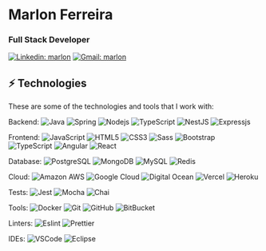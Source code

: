 # Marlon Ferreira

<h3>Full Stack Developer</h3>

[![Linkedin: marlon](https://img.shields.io/badge/-Linkedin-blue?style=flat-square&logo=Linkedin&logoColor=white&link=https://www.linkedin.com/in/marlon-ferreira-98391b1b5/)](https://www.linkedin.com/in/marlon-ferreira-98391b1b5/)
[![Gmail: marlon](https://img.shields.io/badge/Gmail-D14836?style=flat-square&logo=Gmail&logoColor=white&link=mailto:devmarlonferreira@gmail.com)](mailto:devmarlonferreira@gmail.com)

## ⚡ Technologies

These are some of the technologies and tools that I work with:

Backend: 
![Java](https://img.shields.io/badge/-Java-007396?style=flat-square&logo=java)
![Spring](https://img.shields.io/badge/-Spring-6DB33F?style=flat-square&logo=spring&logoColor=white)
![Nodejs](https://img.shields.io/badge/-Nodejs-339933?style=flat-square&logo=Node.js&logoColor=white)
![TypeScript](https://img.shields.io/badge/-TypeScript-007ACC?style=flat-square&logo=typescript&logoColor=white)
![NestJS](https://img.shields.io/badge/-NestJS-E0234E?style=flat-square&logo=nestjs&logoColor=white)
![Expressjs](https://img.shields.io/badge/Express.js-404D59?style=flat-square)

Frontend:
![JavaScript](https://img.shields.io/badge/-JavaScript-black?style=flat-square&logo=javascript)
![HTML5](https://img.shields.io/badge/-HTML5-E34F26?style=flat-square&logo=html5&logoColor=white)
![CSS3](https://img.shields.io/badge/-CSS3-1572B6?style=flat-square&logo=css3)
![Sass](https://img.shields.io/badge/-Sass-CC6699?style=flat-square&logo=sass&logoColor=white)
![Bootstrap](https://img.shields.io/badge/-Bootstrap-563D7C?style=flat-square&logo=bootstrap)
![TypeScript](https://img.shields.io/badge/-TypeScript-007ACC?style=flat-square&logo=typescript&logoColor=white)
![Angular](https://img.shields.io/badge/-Angular-DD0031?style=flat-square&logo=angular)
![React](https://img.shields.io/badge/React-20232A?style=flat-square&logo=react&logoColor=61DAFB)

Database:
![PostgreSQL](https://img.shields.io/badge/PostgreSQL-316192?style=flat-square&logo=postgresql&logoColor=white)
![MongoDB](https://img.shields.io/badge/-MongoDB-black?style=flat-square&logo=mongodb)
![MySQL](https://img.shields.io/badge/-MySQL-4479A1?style=flat-square&logo=mysql&logoColor=white)
![Redis](https://img.shields.io/badge/redis-%23DD0031.svg?&style=flat-square&logo=redis&logoColor=white)

Cloud:
![Amazon AWS](https://img.shields.io/badge/Amazon_AWS-232F3E?style=flat-square&logo=amazon-aws&logoColor=white)
![Google Cloud](https://img.shields.io/badge/Google%20Cloud-4285F4?style=flat-square&logo=google-cloud&logoColor=white)
![Digital Ocean](https://img.shields.io/badge/Digital_Ocean-0080FF?style=flat-square&logo=DigitalOcean&logoColor=white)
![Vercel](https://img.shields.io/badge/Vercel-000000?style=flat-square&logo=vercel&logoColor=white)
![Heroku](https://img.shields.io/badge/Heroku-430098?style=flat-square&logo=heroku&logoColor=white)

Tests:
![Jest](https://img.shields.io/badge/Jest-323330?style=flat-square&logo=Jest&logoColor=white)
![Mocha](https://img.shields.io/badge/mocha.js-323330?style=flat-square&logo=mocha&logoColor=Brown)
![Chai](https://img.shields.io/badge/chai.js-323330?style=flat-square&logo=chai&logoColor=red)

Tools:
![Docker](https://img.shields.io/badge/-Docker-2496ED?style=flat-square&logo=docker&logoColor=white)
![Git](https://img.shields.io/badge/-Git-black?style=flat-square&logo=git)
![GitHub](https://img.shields.io/badge/-GitHub-181717?style=flat-square&logo=github)
![BitBucket](https://img.shields.io/badge/-BitBucket-darkblue?style=flat-square&logo=bitbucket)

Linters:
![Eslint](https://img.shields.io/badge/eslint-3A33D1?style=flat-square&logo=eslint&logoColor=white)
![Prettier](https://img.shields.io/badge/prettier-1A2C34?style=flat-square&logo=prettier&logoColor=F7BA3E)

IDEs:
![VSCode](https://img.shields.io/badge/-VSCode-007ACC?style=flat-square&logo=visual-studio-code&logoColor=white)
![Eclipse](https://img.shields.io/badge/-Eclipse-2C2255?style=flat-square&logo=eclipse&logoColor=white)
